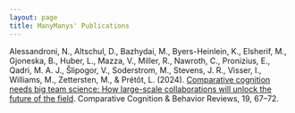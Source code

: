```yaml
---
layout: page
title: ManyManys' Publications
---
```

Alessandroni, N., Altschul, D., Bazhydai, M., Byers-Heinlein, K., Elsherif, M., Gjoneska, B., Huber, L., Mazza, V., Miller, R., Nawroth, C., Pronizius, E., Qadri, M. A. J., Šlipogor, V., Soderstrom, M., Stevens, J. R., Visser, I., Williams, M., Zettersten, M., & Prétôt, L. (2024). [Comparative cognition needs big team science: How large-scale collaborations will unlock the future of the field](https://comparative-cognition-and-behavior-reviews.org/wp/wp-content/uploads/2024/04/CCBR-vol19-pp067-072-Alessandroni.pdf). Comparative Cognition & Behavior Reviews, 19, 67–72.
